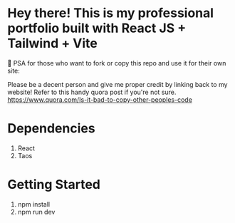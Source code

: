 # Hey there! This is my professional portfolio built with React JS + Tailwind + Vite

📢 PSA for those who want to fork or copy this repo and use it for their own site:

Please be a decent person and give me proper credit by linking back to my website! Refer to this handy quora post if you're not sure. 
https://www.quora.com/Is-it-bad-to-copy-other-peoples-code


# Dependencies

1. React
2. Taos


# Getting Started

1. npm install
2. npm run dev